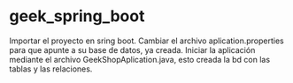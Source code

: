 ﻿# geek_spring_boot
 Importar el proyecto en sring boot.
 Cambiar el archivo aplication.properties para que apunte a su base de datos, ya creada.
 Iniciar la aplicación mediante el archivo GeekShopAplication.java, esto creada la bd con las tablas y las relaciones.
